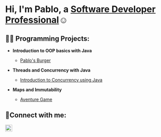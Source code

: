<h1>Hi, I'm Pablo, a <a href="https://www.linkedin.com/in/pablo-maldonado1b/">Software Developer Professional</a>☺</h1>

<h2>👨‍💻 Programming Projects:</h2>

- <b>Introduction to OOP basics with Java</b>
  - [Pablo's Burger](https://github.com/pabloMaldoPortafolio/Pablo-s-Burger)

- <b>Threads and Concurrency with Java</b>
  - [Introduction to Concurrency using Java](https://github.com/pabloMaldoPortafolio/Concurrency-Java)

- <b>Maps and Immutability</b>
  - [Aventure Game](https://github.com/pabloMaldoPortafolio/Aventure-game)


<h2>🤳Connect with me:</h2>


[<img align="left" alt="pablo | LinkedIn" width="22px" src="https://cdn.jsdelivr.net/npm/simple-icons@v3/icons/linkedin.svg" />][linkedin]



[linkedin]: https://www.linkedin.com/in/pablo-maldonado1b/
